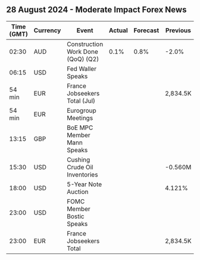 ## 28 August 2024 - Moderate Impact Forex News

| Time (GMT) | Currency | Event | Actual | Forecast | Previous |
|------|----------|-------|--------|----------|----------|
| 02:30 | AUD | Construction Work Done (QoQ) (Q2) | 0.1% | 0.8% | -2.0% |
| 06:15 | USD | Fed Waller Speaks |  |  |  |
| 54 min | EUR | France Jobseekers Total (Jul) |  |  | 2,834.5K |
| 54 min | EUR | Eurogroup Meetings |  |  |  |
| 13:15 | GBP | BoE MPC Member Mann Speaks |  |  |  |
| 15:30 | USD | Cushing Crude Oil Inventories |  |  | -0.560M |
| 18:00 | USD | 5-Year Note Auction |  |  | 4.121% |
| 23:00 | USD | FOMC Member Bostic Speaks |  |  |  |
| 23:00 | EUR | France Jobseekers Total |  |  | 2,834.5K |
